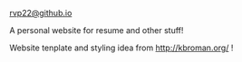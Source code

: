 rvp22@github.io

A personal website for resume and other stuff!

Website tenplate and styling idea from http://kbroman.org/ !
